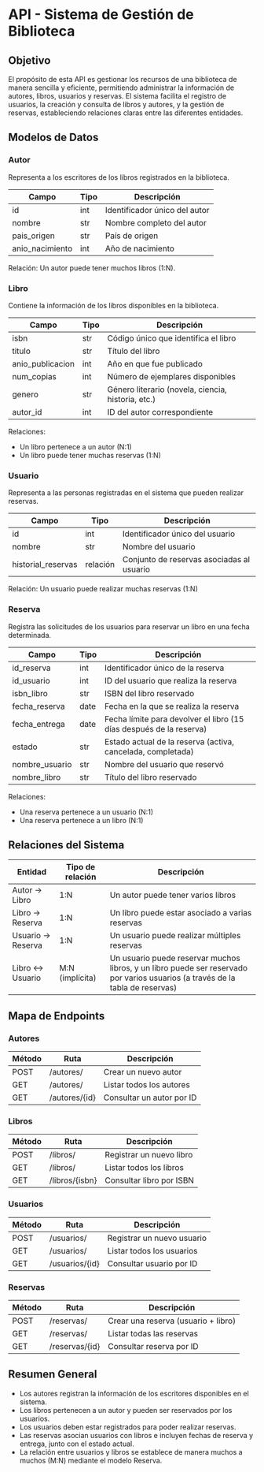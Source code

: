 # API - Sistema de Gestión de Biblioteca

## Objetivo

El propósito de esta API es gestionar los recursos de una biblioteca de manera sencilla y eficiente, permitiendo administrar la información de autores, libros, usuarios y reservas. 
El sistema facilita el registro de usuarios, la creación y consulta de libros y autores, y la gestión de reservas, estableciendo relaciones claras entre las diferentes entidades.

## Modelos de Datos

### Autor
Representa a los escritores de los libros registrados en la biblioteca.

Campo | Tipo | Descripción
------|------|-------------
id | int | Identificador único del autor
nombre | str | Nombre completo del autor
pais_origen | str | País de origen
anio_nacimiento | int | Año de nacimiento

Relación: Un autor puede tener muchos libros (1:N).

### Libro
Contiene la información de los libros disponibles en la biblioteca.

Campo | Tipo | Descripción
------|------|-------------
isbn | str | Código único que identifica el libro
titulo | str | Título del libro
anio_publicacion | int | Año en que fue publicado
num_copias | int | Número de ejemplares disponibles
genero | str | Género literario (novela, ciencia, historia, etc.)
autor_id | int | ID del autor correspondiente

Relaciones:
- Un libro pertenece a un autor (N:1)  
- Un libro puede tener muchas reservas (1:N)

### Usuario
Representa a las personas registradas en el sistema que pueden realizar reservas.

Campo | Tipo | Descripción
------|------|-------------
id | int | Identificador único del usuario
nombre | str | Nombre del usuario
historial_reservas | relación | Conjunto de reservas asociadas al usuario

Relación: Un usuario puede realizar muchas reservas (1:N)

### Reserva
Registra las solicitudes de los usuarios para reservar un libro en una fecha determinada.

Campo | Tipo | Descripción
------|------|-------------
id_reserva | int | Identificador único de la reserva
id_usuario | int | ID del usuario que realiza la reserva
isbn_libro | str | ISBN del libro reservado
fecha_reserva | date | Fecha en la que se realiza la reserva
fecha_entrega | date | Fecha límite para devolver el libro (15 días después de la reserva)
estado | str | Estado actual de la reserva (activa, cancelada, completada)
nombre_usuario | str | Nombre del usuario que reservó
nombre_libro | str | Título del libro reservado

Relaciones:
- Una reserva pertenece a un usuario (N:1)  
- Una reserva pertenece a un libro (N:1)

## Relaciones del Sistema

Entidad | Tipo de relación | Descripción
--------|------------------|-------------
Autor → Libro | 1:N | Un autor puede tener varios libros
Libro → Reserva | 1:N | Un libro puede estar asociado a varias reservas
Usuario → Reserva | 1:N | Un usuario puede realizar múltiples reservas
Libro ↔ Usuario | M:N (implícita) | Un usuario puede reservar muchos libros, y un libro puede ser reservado por varios usuarios (a través de la tabla de reservas)

## Mapa de Endpoints

### Autores
Método | Ruta | Descripción
--------|------|-------------
POST | /autores/ | Crear un nuevo autor
GET | /autores/ | Listar todos los autores
GET | /autores/{id} | Consultar un autor por ID

### Libros
Método | Ruta | Descripción
--------|------|-------------
POST | /libros/ | Registrar un nuevo libro
GET | /libros/ | Listar todos los libros
GET | /libros/{isbn} | Consultar libro por ISBN

### Usuarios
Método | Ruta | Descripción
--------|------|-------------
POST | /usuarios/ | Registrar un nuevo usuario
GET | /usuarios/ | Listar todos los usuarios
GET | /usuarios/{id} | Consultar usuario por ID

### Reservas
Método | Ruta | Descripción
--------|------|-------------
POST | /reservas/ | Crear una reserva (usuario + libro)
GET | /reservas/ | Listar todas las reservas
GET | /reservas/{id} | Consultar reserva por ID

## Resumen General

- Los autores registran la información de los escritores disponibles en el sistema.  
- Los libros pertenecen a un autor y pueden ser reservados por los usuarios.  
- Los usuarios deben estar registrados para poder realizar reservas.  
- Las reservas asocian usuarios con libros e incluyen fechas de reserva y entrega, junto con el estado actual.  
- La relación entre usuarios y libros se establece de manera muchos a muchos (M:N) mediante el modelo Reserva.

